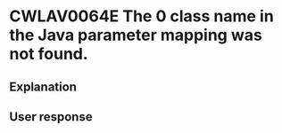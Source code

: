 # CWLAV0064E The 0 class name in the Java parameter mapping was not found.

## Explanation

## User response